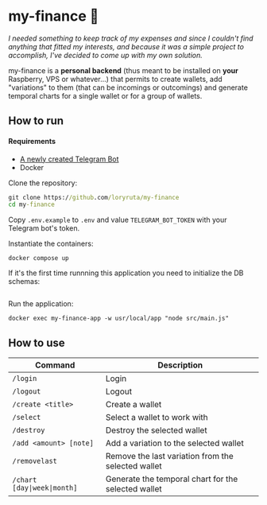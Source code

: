 # my-finance 🚧

_I needed something to keep track of my expenses and since I couldn't find anything that fitted my interests, and because it was a simple project to accomplish,
I've decided to come up with my own solution._

my-finance is a **personal backend** (thus meant to be installed on **your** Raspberry, VPS or whatever...) that permits to create wallets, add "variations" to them
(that can be incomings or outcomings) and generate temporal charts for a single wallet or for a group of wallets.

## How to run

#### Requirements
- [A newly created Telegram Bot](https://core.telegram.org/bots#3-how-do-i-create-a-bot)
- Docker

Clone the repository:
```cmd
git clone https://github.com/loryruta/my-finance
cd my-finance
```
Copy `.env.example` to `.env` and value `TELEGRAM_BOT_TOKEN` with your Telegram bot's token.

Instantiate the containers:
```
docker compose up
```

If it's the first time runnning this application you need to initialize the DB schemas:
```
```

Run the application:
```
docker exec my-finance-app -w usr/local/app "node src/main.js"
```


## How to use

| Command | Description |
| --- | --- |
| `/login`  | Login |
| `/logout` | Logout |
| `/create <title>` | Create a wallet |
| `/select` | Select a wallet to work with |
| `/destroy` | Destroy the selected wallet |
| `/add <amount> [note]` | Add a variation to the selected wallet |
| `/removelast` | Remove the last variation from the selected wallet |
| `/chart [day\|week\|month]` | Generate the temporal chart for the selected wallet |


